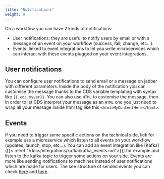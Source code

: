 ```yaml
---
title: "Notifications"
weight: 9
---
```


On a workflow you can have 2 kinds of notifications:

+ User notifications: they are useful to notify users by email or with a message of an event on your workflow (success, fail, change, etc...).
+ Events: linked to event integrations to let you write microservices which can interact with these events plugged on your event integrations.

## User notifications

You can configure user notifications to send email or a message on jabber with different parameters. Inside the body of the notification you can customise the message thanks to the CDS variable templating with syntax like `{{.cds.myvar}}`. You can also use `HTML` to customise the message, then in order to let CDS interpret your message as an `HTML` one you just need to wrap all your message inside html tag like this `<html>MyContentHere</html>`.

## Events

If you need to trigger some specific actions on the technical side, liek for example use a microservice which listen to all events on your workflow (updates, launch, stop, etc...). You can add an event integration like [Kafka]({{< relref "/docs/integrations/kafka/kafka_events.md">}}) for example and listen to the kafka topic to trigger some actions on your side. Events are more like sending notifications to machines instead of user notifications which are made for users. The see structure of sended events you can check [here](https://github.com/ovh/cds/blob/master/sdk/event.go) and [here](https://github.com/ovh/cds/blob/master/sdk/event_workflow.go).
